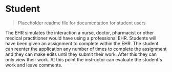 # Student

> Placeholder readme file for documentation for student users

The EHR simulates the interaction a nurse, doctor, pharmacist or other medical practitioner would have using a professional EHR. Students will have been given an assignment to complete within the EHR.  The student can reenter the application any number of times to complete the assignment and they can make edits until they submit their work.  After this they can only view their work.  At this point the instructor can evaluate the student's work and leave comments.
